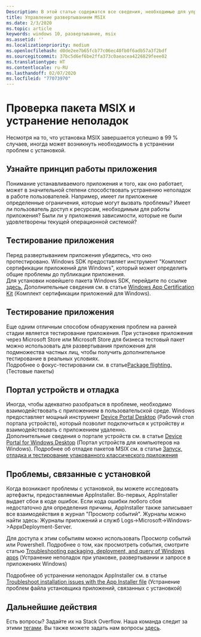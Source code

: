 ```yaml
---
Description: В этой статье содержатся все сведения, необходимые для управления развертыванием приложений MSIX в корпоративной среде.  Эта статья предназначена для ИТ-специалистов предприятий.
title: Управление развертыванием MSIX
ms.date: 2/3/2020
ms.topic: article
keywords: windows 10, развертывание, msix
ms.assetid: ''
ms.localizationpriority: medium
ms.openlocfilehash: d0de2ee7b65fcb77c06ec40fb0f6adb57a3f2bdf
ms.sourcegitcommit: 37bc5d6ef6be2ffa373c0aeacea4226829feee02
ms.translationtype: HT
ms.contentlocale: ru-RU
ms.lasthandoff: 02/07/2020
ms.locfileid: "77073970"
---
```

# <a name="msix-validation-and-troubleshooting"></a>Проверка пакета MSIX и устранение неполадок
Несмотря на то, что установка MSIX завершается успешно в 99 % случаев, иногда может возникнуть необходимость в устранении проблем с установкой.

## <a name="know-the-application"></a>Узнайте принцип работы приложения
Понимание устанавливаемого приложения и того, как оно работает, может в значительной степени способствовать устранению неполадок в работе пользователей.  Например, имеет ли приложение определенные ограничения, которые могут вызвать проблемы?  Имеет ли пользователь доступ к ресурсам, необходимым для работы приложения?  Были ли у приложения зависимости, которые не были удовлетворены текущей операционной системой?

## <a name="test-your-application"></a>Тестирование приложения
Перед развертыванием приложения убедитесь, что оно протестировано.  Windows SDK предоставляет инструмент "Комплект сертификации приложений для Windows", который может определить общие проблемы до публикации приложения.  
Для установки новейшего пакета Windows SDK, перейдите по ссылке [здесь.](https://developer.microsoft.com/windows/downloads/windows-10-sdk)
Дополнительные сведения см. в статье [Windows App Certification Kit](https://docs.microsoft.com/windows/uwp/debug-test-perf/windows-app-certification-kit) (Комплект сертификации приложений для Windows).

## <a name="flight-your-application"></a>Тестирование приложения
Еще одним отличным способом обнаружения проблем на ранней стадии является тестирование приложения.  При установке приложения через Microsoft Store или Microsoft Store для бизнеса тестовый пакет можно использовать для развертывания приложения для подмножества частных лиц, чтобы получить дополнительное тестирование в реальных условиях.  
Подробнее о фокус-тестировании см. в статье[Package flighting.](https://docs.microsoft.com/windows/uwp/publish/package-flights?context=/windows/msix/render) (Тестовые пакеты)

## <a name="device-portal-and-debugging"></a>Портал устройств и отладка
Иногда, чтобы адекватно разобраться в проблеме, необходимо взаимодействовать с приложением в пользовательской среде.  Windows предоставляет мощный инструмент [Device Portal Desktop](https://docs.microsoft.com/windows/uwp/debug-test-perf/device-portal-desktop) (Рабочий стол портала устройств), который позволит подключиться к устройству и взаимодействовать с приложением удаленно.  
Дополнительные сведения о портале устройств см. в статье [Device Portal for Windows Desktop](https://docs.microsoft.com/windows/uwp/debug-test-perf/device-portal-desktop) (Портал устройств для компьютеров на Windows).
Подробнее об отладке пакетов MSIX см. в статье [Запуск, отладка и тестирование упакованного классического приложения](https://docs.microsoft.com/windows/msix/desktop/desktop-to-uwp-debug)

## <a name="installation-issues"></a>Проблемы, связанные с установкой
Когда возникают проблемы с установкой, вы можете исследовать артефакты, предоставляемые AppInstaller.  Во-первых, AppInstaller выдает сбои в коде ошибок.  Если кода ошибки любого сбоя недостаточно для определения причины, AppInstaller также записывает все взаимодействия в журнал "Просмотр событий".  Журналы можно найти здесь: Журналы приложений и служб Logs->Microsoft->Windows->AppxDeployment-Server.

Для доступа к этим событиям можно использовать Просмотр событий или Powershell. Подробнее о том, как просмотреть события, смотрите статью [Troubleshooting packaging, deployment, and query of Windows apps](https://docs.microsoft.com/windows/win32/appxpkg/troubleshooting) (Устранение неполадок при упаковке, развертывании и запросе в приложениях Windows)

Подробнее об устранении неполадок AppInstaller см. в статье [Troubleshoot installation issues with the App Installer file](https://docs.microsoft.com/windows/msix/app-installer/troubleshoot-appinstaller-issues) (Устранение проблем файла установщика приложений, связанных с установкой)


## <a name="next-steps"></a>Дальнейшие действия

Есть вопросы? Задайте их на Stack Overflow. Наша команда следит за этими [тегами](https://stackoverflow.com/questions/tagged/project-centennial+or+desktop-bridge). Вы также можете задать нам вопросы [здесь](https://social.msdn.microsoft.com/Forums//home?filter=alltypes&sort=relevancedesc&searchTerm=%5BDesktop%20Converter%5D).

 
